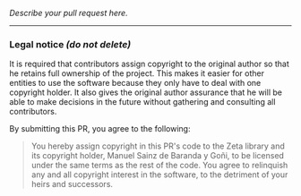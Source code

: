 _Describe your pull request here._

---

### Legal notice _(do not delete)_

It is required that contributors assign copyright to the original author so that he retains full ownership of the project. This makes it easier for other entities to use the software because they only have to deal with one copyright holder. It also gives the original author assurance that he will be able to make decisions in the future without gathering and consulting all contributors.

By submitting this PR, you agree to the following:

> You hereby assign copyright in this PR's code to the Zeta library and its copyright holder, Manuel Sainz de Baranda y Goñi, to be licensed under the same terms as the rest of the code. You agree to relinquish any and all copyright interest in the software, to the detriment of your heirs and successors.
